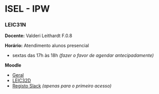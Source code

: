 # ISEL - IPW
### LEIC31N

**Docente:** Valderi Leithardt F.0.8

**Horário:** Atendimento alunos presencial 
- sextas das 17h às 18h   *(fazer o favor de agendar antecipadamente)*

**Moodle**
- [Geral](https://2324moodle.isel.pt/course/view.php?id=7525)
- [LEIC32D](https://2324moodle.isel.pt/course/view.php?id=6889) 
- [Registo Slack](https://join.slack.com/t/iselleicipwpi-sdr2356/signup) *(apenas para o primeiro acesso)*